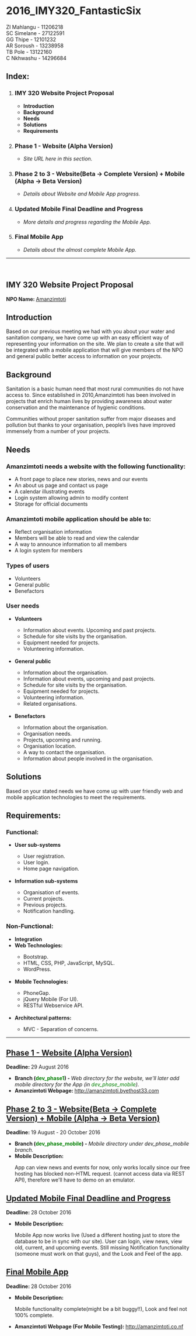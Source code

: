 # 2016_IMY320_FantasticSix

ZI Mahlangu - 11206218 <br />
SC Simelane - 27122591 <br />
GG Thipe    - 12101232 <br />
AR Soroush  - 13238958 <br />
TB Pole     - 13122160 <br />
C Nkhwashu  - 14296684 <br />

<h2>Index:</h2>
<ol>
    <li>
        <h3>IMY 320 Website Project Proposal</h3>
        <ul>
            <li><b>Introduction</b></li>
            <li><b>Background</b></li>
            <li><b>Needs</b></li>
            <li><b>Solutions</b></li>
            <li><b>Requirements</b></li>
        </ul>
    </li>
    <li>
        <h3>Phase 1 - Website (Alpha Version)</h3>
        <ul>
            <li><i>Site URL here in this section.</i></li>
        </ul>
    </li>
    <li>
        <h3>Phase 2 to 3 - Website(Beta -> Complete Version) + Mobile (Alpha -> Beta Version)</h3>
        <ul>
            <li><i>Details about Website and Mobile App progress.</i></li>
        </ul>
    </li>
    <li>
        <h3>Updated Mobile Final Deadline and Progress</h3>
        <ul>
            <li><i>More details and progress regarding the Mobile App.</i></li>
        </ul>
    </li>
    <li>
        <h3>Final Mobile App</h3>
        <ul>
            <li><i>Details about the almost complete Mobile App.</i></li>
        </ul>
    </li>
</ol>
<hr />
<br />

<h2>IMY 320 Website Project Proposal</h2>
<b>NPO Name: </b><a href="http://amanzimtoti.byethost33.com">Amanzimtoti</a>

<h2>Introduction</h2>

Based on our previous meeting we had with you about your water and sanitation company, we have come up with an easy efficient way of representing your information on the site. We plan to create a site that will be integrated with a mobile application that will give members of the NPO and general public better access to information on your projects. <br />

<h2>Background</h2>
Sanitation is a basic human need that most rural communities do not have access to. Since established in 2010,Amanzimtoti has been involved in projects that enrich human lives by providing awareness about water conservation and the maintenance of hygienic conditions. <br />

Communities without proper sanitation suffer from major diseases and pollution but thanks to your organisation, people’s lives have improved immensely from a number of your projects.<br />

<h2>Needs</h2>
<h3>Amanzimtoti needs a website with the following functionality:</h3>
<ul>
    <li>A front page to place new stories, news and our events</li>
    <li>An about us page and contact us page</li>
    <li>A calendar illustrating events</li>
    <li>Login system allowing admin to modify content</li>
    <li>Storage for official documents</li>
</ul>

<h3>Amanzimtoti mobile application should be able to:</h3>
<ul>
    <li>Reflect organisation information</li>
    <li>Members will be able to read and view the calendar</li>
    <li>A way to announce information to all members</li>
    <li>A login system for members</li>
</ul>

 <h3> Types of users</h3>
<ul>
    <li>Volunteers</li>
    <li>General public</li>
    <li>Benefactors</li>
</ul>

<h3>User needs</h3>
<ul>
    <li><b>Volunteers</b></li>
    <ul>
        <li>Information about events. Upcoming and past projects.</li>
        <li>Schedule for site visits by the organisation.</li>
        <li>Equipment needed for projects.</li>
        <li>Volunteering information.</li>
    </ul>
    <br />
    <li><b>General public</b></li>
    <ul>
        <li>Information about the organisation.</li>
        <li>Information about events, upcoming and past projects.</li>
        <li>Schedule for site visits by the organisation.</li>
        <li>Equipment needed for projects.</li>
        <li>Volunteering information.</li>
        <li>Related organisations.</li>
    </ul>
    <br />
    <li><b>Benefactors</b></li>
    <ul>
        <li>Information about the organisation.</li>
        <li>Organisation needs.</li>
        <li>Projects, upcoming and running.</li>
        <li>Organisation location.</li>
        <li>A way to contact the organisation.</li>
        <li>Information about people involved in the organisation.</li>
    </ul>
</ul>    


<h2>Solutions</h2>
Based on your stated needs we have come up with user friendly web and mobile application technologies to meet the requirements.<br />

<h2>Requirements:</h2>

<h3>Functional:</h3>
<ul>
    <li><b>User sub-systems</b></li>
    <ul>
        <li>User registration.</li>
        <li>User login.</li>
        <li>Home page navigation.</li>
    </ul>
    <br />
    <li><b>Information sub-systems</b></li>
    <ul>
        <li>Organisation of events.</li>
        <li>Current projects.</li>
        <li>Previous projects.</li>
        <li>Notification handling.</li>
    </ul>
</ul>

<h3>Non-Functional:</h3>
<ul>
    <li><b>Integration</b></li>
    <li><b>Web Technologies:</b></li>
    <ul>
        <li>Bootstrap.</li>
        <li><Languages: <i>HTML, CSS, PHP, JavaScript, MySQL</i>.</li>
        <li>WordPress.</li>
    </ul>
    <br />
    <li><b>Mobile Technologies:</b></li>
    <ul>
        <li>PhoneGap.</li>
        <li>jQuery Mobile (For UI).</li>
        <li>RESTful Webservice API.</li>
    </ul>
    <br />
    <li><b>Architectural patterns:</b></li>
    <ul>
        <li>MVC - Separation of concerns.</li>
    </ul>
</ul>
<hr />

<h2><u>Phase 1 - Website (Alpha Version)</u></h2>
<div>
    <b>Deadline: </b>29 August 2016<br />
    <ul>
        <li><b>Branch (<span style="color: green;">dev_phase1</span>) - </b><i> Web directory for the website, we'll later add mobile directory for the App (in <span style="color: green;">dev_phase_mobile</span>).</i></li>
        <li><b>Amanzimtoti Webpage: </b><a href="http://amanzimtoti.byethost33.com" target="_blank">http://amanzimtoti.byethost33.com</a></li>
    </ul>
</div>
<h2><u>Phase 2 to 3 - Website(Beta -> Complete Version) + Mobile (Alpha -> Beta Version)</u></h2>
<div>
    <b>Deadline: </b>19 August - 20 October 2016<br />
    <ul>
        <li><b>Branch (<span style="color: green;">dev_phase_mobile</span>) - </b><i> Mobile directory under dev_phase_mobile branch.</i></li>
        <li><b>Mobile Description: </b><p>App can view news and events for now, only works locally since our free hosting has blocked non-HTML request. (cannot access data via REST API), therefore we'll have to demo on an emulator.</p></li>        
    </ul>
</div>
<h2><u>Updated Mobile Final Deadline and Progress</u></h2>
<div>
    <b>Deadline: </b>28 October 2016<br />
    <ul>
        <li><b>Mobile Description: </b><p>Mobile App now works live (Used a different hosting just to store the database to be in sync with our site). User can login, view news, view old, current, and upcoming events. Still missing Notification functionality (someone must work on that guys), and the Look and Feel of the app.</p></li>        
    </ul>
</div>
<h2><u>Final Mobile App</u></h2>
<div>
    <b>Deadline: </b>28 October 2016<br />
    <ul>
        <li><b>Mobile Description: </b><p>Mobile functionality complete(might be a bit buggy!!), Look and feel not 100% complete.</p></li>
        <li><b>Amanzimtoti Webpage (For Mobile Testing): </b><a href="http://amanzimtoti.co.nf" target="_blank">http://amanzimtoti.co.nf</a></li>
    </ul>
</div>